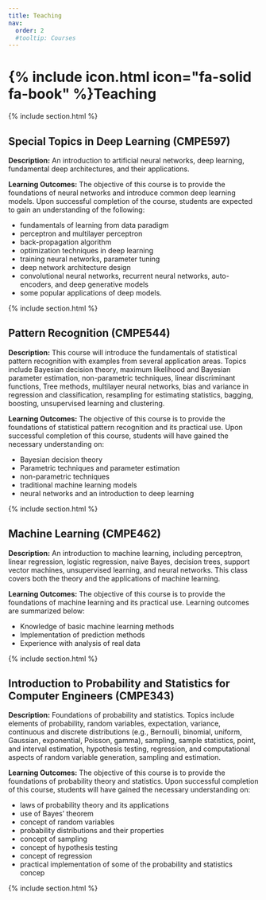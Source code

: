 ```yaml
---
title: Teaching
nav:
  order: 2
  #tooltip: Courses
---
```


# {% include icon.html icon="fa-solid fa-book" %}Teaching


{% include section.html %}

## Special Topics in Deep Learning (CMPE597)

**Description:** An introduction to artificial neural networks, deep learning, fundamental deep architectures,
and their applications.

**Learning Outcomes:** The objective of this course is to provide the foundations of neural networks and introduce
common deep learning models. Upon successful completion of the course, students are expected
to gain an understanding of the following:
- fundamentals of learning from data paradigm
- perceptron and multilayer perceptron
- back-propagation algorithm
- optimization techniques in deep learning
- training neural networks, parameter tuning
- deep network architecture design
- convolutional neural networks, recurrent neural networks, auto-encoders, and deep generative models
- some popular applications of deep models.

{% include section.html %}

## Pattern Recognition (CMPE544)

**Description:** This course will introduce the fundamentals of statistical
pattern recognition with examples from several application areas. Topics include
Bayesian decision theory, maximum likelihood and Bayesian parameter estimation,
non-parametric techniques, linear discriminant functions, Tree methods, multilayer
neural networks, bias and variance in regression and classification, resampling for estimating statistics, bagging, boosting, unsupervised learning and clustering.

**Learning Outcomes:** The objective of this course is to provide the
foundations of statistical pattern recognition and its practical use. Upon successful
completion of this course, students will have gained the necessary understanding on:
- Bayesian decision theory
- Parametric techniques and parameter estimation
- non-parametric techniques
- traditional machine learning models
- neural networks and an introduction to deep learning

{% include section.html %}
## Machine Learning (CMPE462)

**Description:** An introduction to machine learning, including perceptron, linear regression, logistic regression, naive Bayes, decision trees, support vector machines,
unsupervised learning, and neural networks. This class covers both the theory and the
applications of machine learning.

**Learning Outcomes:** The objective of this course is to provide
the foundations of machine learning and its practical use. Learning outcomes are
summarized below:
- Knowledge of basic machine learning methods
- Implementation of prediction methods
- Experience with analysis of real data

{% include section.html %}

## Introduction to Probability and Statistics for Computer Engineers (CMPE343)

**Description:** Foundations of probability and statistics. Topics include elements of probability, random variables, expectation, variance, continuous and discrete distributions (e.g., Bernoulli, binomial, uniform, Gaussian, exponential, Poisson, gamma), sampling, sample statistics, point, and interval estimation, hypothesis testing, regression, and computational aspects of random variable generation, sampling and estimation.

**Learning Outcomes:** The objective of this course is to provide the
foundations of probability theory and statistics. Upon successful completion of this
course, students will have gained the necessary understanding on:
- laws of probability theory and its applications
- use of Bayes’ theorem
- concept of random variables
- probability distributions and their properties
- concept of sampling
- concept of hypothesis testing
- concept of regression
- practical implementation of some of the probability and statistics concep

{% include section.html %}


